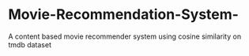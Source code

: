 # Movie-Recommendation-System-
A content based movie recommender system using cosine similarity on tmdb dataset
